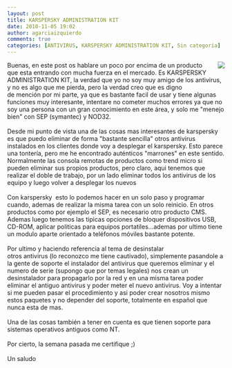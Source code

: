 ```yaml
---
layout: post
title: KARSPERSKY ADMINISTRATION KIT
date: 2010-11-05 19:02
author: agarciaizquierdo
comments: true
categories: [ANTIVIRUS, KARSPERSKY ADMINISTRATION KIT, Sin categoría]
---
```

<a href="https://alvarogarciahome.files.wordpress.com/2010/11/38075-images.jpg" style="clear:right;float:right;margin-bottom:1em;margin-left:1em;"><img border="0" src="https://alvarogarciahome.files.wordpress.com/2010/11/38075-images.jpg" /></a>Buenas, en este post os hablare un poco por encima de un producto que esta entrando con mucha fuerza en el mercado. Es KARSPERSKY ADMINISTRATION KIT, la verdad que yo no soy muy amigo de los antivirus, y no es algo que me pierda, pero la verdad creo que es digno de mención por mi parte, ya que es bastante facil de usar y tiene algunas funciones muy interesante, intentare no cometer muchos errores ya que no soy una persona con un gran conocimiento en este área, y solo me "menejo bien" con SEP (symantec) y NOD32.<br /><br />Desde mi punto de vista una de las cosas mas interesantes de karspersky es que puedo eliminar de forma "bastante sencilla" otros antivirus instalados en los clientes donde voy a desplegar el karspersky. Esto parece una tontería, pero me he encontrado auténticos "marrones" en este sentido. Normalmente las consola remotas de productos como trend micro si pueden eliminar sus propios productos, pero claro, aqui tenemos que realizar el doble de trabajo, por un lado eliminar todos los antivirus de los equipo y luego volver a desplegar los nuevos<br /><br />Con karspersky  esto lo podemos hacer en un solo paso y programar cuando, ademas de realizar la misma tarea con un solo reinicio. En otros productos como por ejemplo el SEP, es necesario otro producto CMS. Ademas luego tenemos las tipicas opciones de bloquer dispositivos USB, CD-ROM, aplicar politicas para equipos portatiles...ademas por ultimo tiene un modulo aparte orientado a teléfonos móviles bastante potente.<br /><br />Por ultimo y haciendo referencia al tema de desinstalar otros antivirus (lo reconozco me tiene cautivado), simplemente pasandole a la gente de soporte el instalador del antivirus que queremos eliminar y el numero de serie (supongo que por temas legales) nos crean un desinstalador para propagarlo por la red y en una misma tarea poder eliminar el antiguo antivirus y poder meter el nuevo antivirus. Voy a intentar si me pueden pasar el procedimiento y asi poder crear nosotros mismo estos paquetes y no depender del soporte, totalmente en español que nunca esta de mas.<br /><br />Una de las cosas también a tener en cuenta es que tienen soporte para sistemas operativos antiguos como NT.<br /><br />Por cierto, la semana pasada me certifique ;)<br /><br />Un saludo
